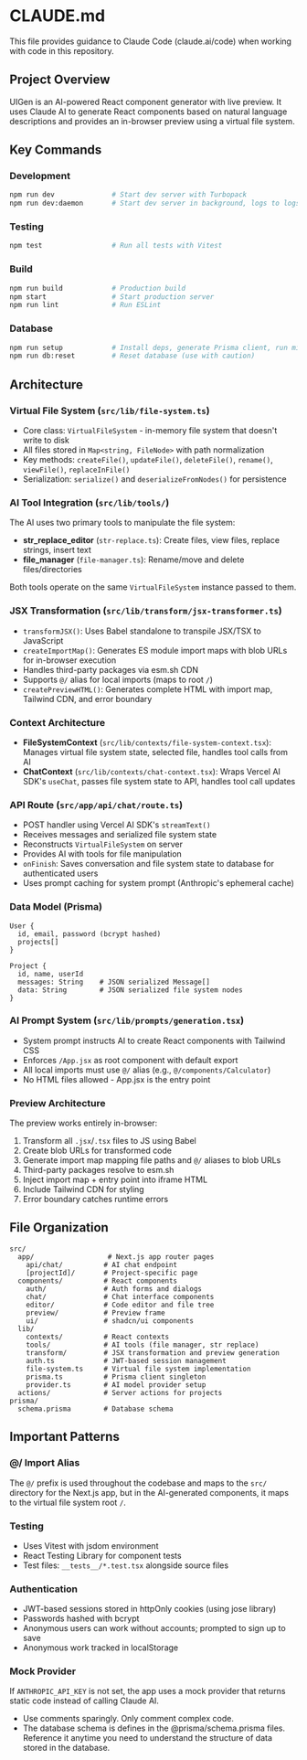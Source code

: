 # CLAUDE.md

This file provides guidance to Claude Code (claude.ai/code) when working with code in this repository.

## Project Overview

UIGen is an AI-powered React component generator with live preview. It uses Claude AI to generate React components based on natural language descriptions and provides an in-browser preview using a virtual file system.

## Key Commands

### Development

```bash
npm run dev              # Start dev server with Turbopack
npm run dev:daemon       # Start dev server in background, logs to logs.txt
```

### Testing

```bash
npm test                 # Run all tests with Vitest
```

### Build

```bash
npm run build            # Production build
npm start                # Start production server
npm run lint             # Run ESLint
```

### Database

```bash
npm run setup            # Install deps, generate Prisma client, run migrations
npm run db:reset         # Reset database (use with caution)
```

## Architecture

### Virtual File System (`src/lib/file-system.ts`)

- Core class: `VirtualFileSystem` - in-memory file system that doesn't write to disk
- All files stored in `Map<string, FileNode>` with path normalization
- Key methods: `createFile()`, `updateFile()`, `deleteFile()`, `rename()`, `viewFile()`, `replaceInFile()`
- Serialization: `serialize()` and `deserializeFromNodes()` for persistence

### AI Tool Integration (`src/lib/tools/`)

The AI uses two primary tools to manipulate the file system:

- **str_replace_editor** (`str-replace.ts`): Create files, view files, replace strings, insert text
- **file_manager** (`file-manager.ts`): Rename/move and delete files/directories

Both tools operate on the same `VirtualFileSystem` instance passed to them.

### JSX Transformation (`src/lib/transform/jsx-transformer.ts`)

- `transformJSX()`: Uses Babel standalone to transpile JSX/TSX to JavaScript
- `createImportMap()`: Generates ES module import maps with blob URLs for in-browser execution
- Handles third-party packages via esm.sh CDN
- Supports `@/` alias for local imports (maps to root `/`)
- `createPreviewHTML()`: Generates complete HTML with import map, Tailwind CDN, and error boundary

### Context Architecture

- **FileSystemContext** (`src/lib/contexts/file-system-context.tsx`): Manages virtual file system state, selected file, handles tool calls from AI
- **ChatContext** (`src/lib/contexts/chat-context.tsx`): Wraps Vercel AI SDK's `useChat`, passes file system state to API, handles tool call updates

### API Route (`src/app/api/chat/route.ts`)

- POST handler using Vercel AI SDK's `streamText()`
- Receives messages and serialized file system state
- Reconstructs `VirtualFileSystem` on server
- Provides AI with tools for file manipulation
- `onFinish`: Saves conversation and file system state to database for authenticated users
- Uses prompt caching for system prompt (Anthropic's ephemeral cache)

### Data Model (Prisma)

```prisma
User {
  id, email, password (bcrypt hashed)
  projects[]
}

Project {
  id, name, userId
  messages: String    # JSON serialized Message[]
  data: String        # JSON serialized file system nodes
}
```

### AI Prompt System (`src/lib/prompts/generation.tsx`)

- System prompt instructs AI to create React components with Tailwind CSS
- Enforces `/App.jsx` as root component with default export
- All local imports must use `@/` alias (e.g., `@/components/Calculator`)
- No HTML files allowed - App.jsx is the entry point

### Preview Architecture

The preview works entirely in-browser:

1. Transform all `.jsx`/`.tsx` files to JS using Babel
2. Create blob URLs for transformed code
3. Generate import map mapping file paths and `@/` aliases to blob URLs
4. Third-party packages resolve to esm.sh
5. Inject import map + entry point into iframe HTML
6. Include Tailwind CDN for styling
7. Error boundary catches runtime errors

## File Organization

```
src/
  app/                  # Next.js app router pages
    api/chat/          # AI chat endpoint
    [projectId]/       # Project-specific page
  components/          # React components
    auth/              # Auth forms and dialogs
    chat/              # Chat interface components
    editor/            # Code editor and file tree
    preview/           # Preview frame
    ui/                # shadcn/ui components
  lib/
    contexts/          # React contexts
    tools/             # AI tools (file manager, str replace)
    transform/         # JSX transformation and preview generation
    auth.ts            # JWT-based session management
    file-system.ts     # Virtual file system implementation
    prisma.ts          # Prisma client singleton
    provider.ts        # AI model provider setup
  actions/             # Server actions for projects
prisma/
  schema.prisma        # Database schema
```

## Important Patterns

### @/ Import Alias

The `@/` prefix is used throughout the codebase and maps to the `src/` directory for the Next.js app, but in the AI-generated components, it maps to the virtual file system root `/`.

### Testing

- Uses Vitest with jsdom environment
- React Testing Library for component tests
- Test files: `__tests__/*.test.tsx` alongside source files

### Authentication

- JWT-based sessions stored in httpOnly cookies (using jose library)
- Passwords hashed with bcrypt
- Anonymous users can work without accounts; prompted to sign up to save
- Anonymous work tracked in localStorage

### Mock Provider

If `ANTHROPIC_API_KEY` is not set, the app uses a mock provider that returns static code instead of calling Claude AI.

- Use comments sparingly. Only comment complex code.
- The database schema is defines in the @prisma/schema.prisma files. Reference it anytime you need to understand the structure of data stored in the database.
